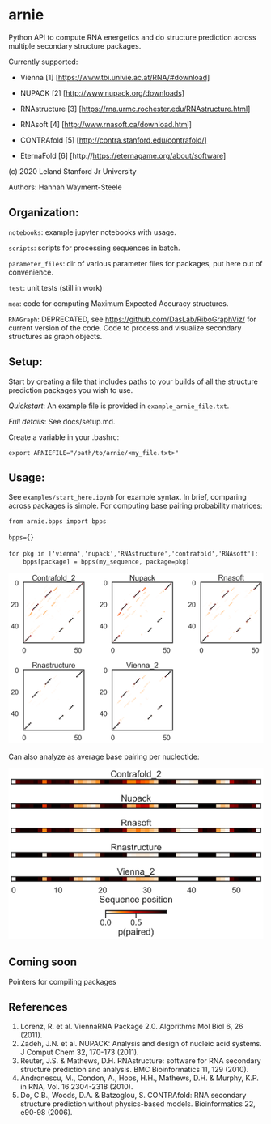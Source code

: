 # arnie
Python API to compute RNA energetics and do structure prediction across multiple secondary structure packages.

Currently supported:

- Vienna \[1\] [https://www.tbi.univie.ac.at/RNA/#download]

- NUPACK \[2\] [http://www.nupack.org/downloads]

- RNAstructure \[3\] [https://rna.urmc.rochester.edu/RNAstructure.html]

- RNAsoft \[4\] [http://www.rnasoft.ca/download.html]

- CONTRAfold \[5\] [http://contra.stanford.edu/contrafold/]

- EternaFold \[6\] [http://https://eternagame.org/about/software]

(c) 2020 Leland Stanford Jr University

Authors:
Hannah Wayment-Steele


## Organization:

`notebooks`: example jupyter notebooks with usage.

`scripts`: scripts for processing sequences in batch.

`parameter_files`: dir of various parameter files for packages, put here out of convenience.

`test`: unit tests (still in work)

`mea`: code for computing Maximum Expected Accuracy structures.

`RNAGraph`: DEPRECATED, see https://github.com/DasLab/RiboGraphViz/ for current version of the code. Code to process and visualize secondary structures as graph objects.

## Setup:

Start by creating a file that includes paths to your builds of all the structure prediction packages you wish to use.

*Quickstart*: An example file is provided in `example_arnie_file.txt`.

*Full details*: See docs/setup.md.

Create a variable in your .bashrc:

```
export ARNIEFILE="/path/to/arnie/<my_file.txt>"
```

## Usage:
See `examples/start_here.ipynb` for example syntax. In brief, comparing across packages is simple. For computing base pairing probability matrices:

```
from arnie.bpps import bpps

bpps={}

for pkg in ['vienna','nupack','RNAstructure','contrafold','RNAsoft']:
    bpps[package] = bpps(my_sequence, package=pkg)
```
![](assets/example_base_pair_matrices.png)

Can also analyze as average base pairing per nucleotide:

![](assets/example_avg_bp_per_nucleotide.png)


## Coming soon

Pointers for compiling packages

## References

1. Lorenz, R. et al. ViennaRNA Package 2.0. Algorithms Mol Biol 6, 26 (2011).
2. Zadeh, J.N. et al. NUPACK: Analysis and design of nucleic acid systems. J Comput Chem 32, 170-173 (2011).
3. Reuter, J.S. & Mathews, D.H. RNAstructure: software for RNA secondary structure prediction and analysis. BMC Bioinformatics 11, 129 (2010).
4. Andronescu, M., Condon, A., Hoos, H.H., Mathews, D.H. & Murphy, K.P. in RNA, Vol. 16 2304-2318 (2010).
5. Do, C.B., Woods, D.A. & Batzoglou, S. CONTRAfold: RNA secondary structure prediction without physics-based models. Bioinformatics 22, e90-98 (2006).
